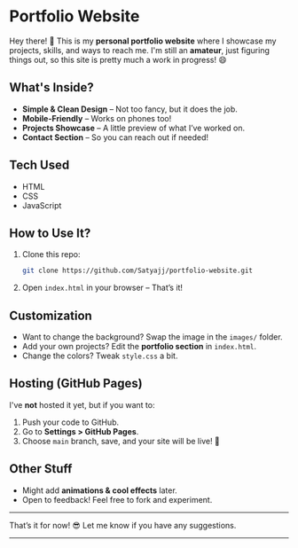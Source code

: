 
# Portfolio Website  

Hey there! 👋 This is my **personal portfolio website** where I showcase my projects, skills, and ways to reach me. I'm still an **amateur**, just figuring things out, so this site is pretty much a work in progress! 😄  

## What's Inside?  
- **Simple & Clean Design** – Not too fancy, but it does the job.  
- **Mobile-Friendly** – Works on phones too!  
- **Projects Showcase** – A little preview of what I’ve worked on.  
- **Contact Section** – So you can reach out if needed!  

## Tech Used  
- HTML  
- CSS  
- JavaScript  

## How to Use It?  
1. Clone this repo:  
   ```bash
   git clone https://github.com/Satyajj/portfolio-website.git
   ```  
2. Open `index.html` in your browser – That’s it!  

## Customization  
- Want to change the background? Swap the image in the `images/` folder.  
- Add your own projects? Edit the **portfolio section** in `index.html`.  
- Change the colors? Tweak `style.css` a bit.  

## Hosting (GitHub Pages)  
I've **not** hosted it yet, but if you want to:  
1. Push your code to GitHub.  
2. Go to **Settings > GitHub Pages**.  
3. Choose `main` branch, save, and your site will be live! 🚀  

## Other Stuff  
- Might add **animations & cool effects** later.  
- Open to feedback! Feel free to fork and experiment.  

---

That’s it for now! 😎 Let me know if you have any suggestions.  

---
